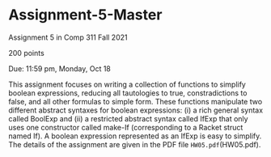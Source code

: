 # Assignment-5-Master
Assignment 5 in Comp 311 Fall 2021

200 points

Due: 11:59 pm, Monday, Oct 18

This assignment focuses on writing a collection of functions to simplify boolean expressions, reducing all tautologies to true, constradictions to false, and all other formulas to simple form. These functions manipulate two different abstract syntaxes for boolean expressions: (i) a rich general syntax called BoolExp and (ii) a restricted abstract syntax called
IfExp that only uses one constructor called make-If (corresponding to a Racket struct named If).  A boolean expression represented as an IfExp is easy to simplify.
The details of the assignment are given in the PDF file `HW05.pdf`(HW05.pdf).
